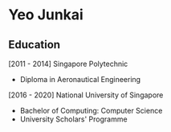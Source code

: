 # Yeo Junkai

## Education

[2011 - 2014] Singapore Polytechnic
* Diploma in Aeronautical Engineering

[2016 - 2020] National University of Singapore
* Bachelor of Computing: Computer Science
* University Scholars' Programme